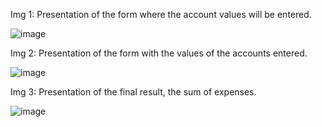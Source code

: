 Img 1: Presentation of the form where the account values ​​will be entered.

![image](https://github.com/user-attachments/assets/5f90a932-d4aa-456c-bc5a-6140b70acd33)

Img 2: Presentation of the form with the values ​​of the accounts entered.

![image](https://github.com/user-attachments/assets/e3bf433a-9976-47b1-9c4e-6b200c078e06)

Img 3: Presentation of the final result, the sum of expenses.

![image](https://github.com/user-attachments/assets/b9db6e37-8651-4ecf-9b71-d1ab188e6579)

